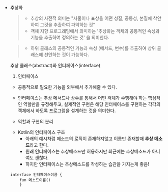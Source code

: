 - 추상화 
   > * 추상의 사전적 의미는 "사물이나 표상을 어떤 성질, 공통성, 본질에 착안하여 그것을 추출하여 파악하는 것"
    >* 객체 지향 프로그래밍에서 의미하는 
    '추상화는 객체의 공통적인 속성과 기능을 추출하여 정의하는 것' 을 의미한다. 

    >* 하위 클래스의 공통적인 기능과 속성 (메서드, 변수)를 추출하여 상위 클래스에 선언하는 것이 가능하다.


    추상 클래스(abstract)와 인터페이스(interface)
    
    01. 인터페이스

    * 공통적으로 필요한 기능을 외부에서 추가해줄 수 있다. 

    * 인터페이스는 추상 메서드나 상수를 통해서 어떤 객체가 수행해야 하는 핵심적인 역할만을 규정해두고, 실제적인 구현은 해당 인터페이스를 구현하는 각각의 객체에서 하도록 프로그램을 설계하는 것을 의미한다. 
    
    * 역할과 구현의 분리 

    - Kotlin의 인터페이스 구조
        - 아래의 예시처럼 메소드의 로직이 존재하지않고 이름만 존재할때 **추상 메소드**라고 한다.
        - 원래 인터페이스는 추상메소드만 허용하지만 최근에는 추상메소드가 아니여도 괜찮다.
        - 하지만 인터페이스는 추상메소드를 작성하는 습관을 가지는게 좋음!
    ```
    interface 인터페이스이름 {
	    fun 메소드이름()
        }
    ```




    